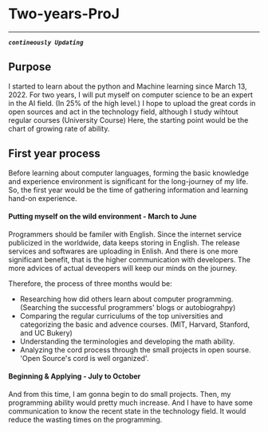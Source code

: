 # Two-years-ProJ

* * *
***`contineously Updating`***

## Purpose
I started to learn about the python and Machine learning since March 13, 2022.
For two years, I will put myself on computer science to be an expert in the AI field. (In 25% of the high level.)
I hope to upload the great cords in open sources and act in the technology field, although I study wihtout regular courses (University Course) 
Here, the starting point would be the chart of growing rate of ability. 

## First year process
Before learning about computer languages, forming the basic knowledge and experience environment is significant for the long-journey of my life.
So, the first year would be the time of gathering information and learning hand-on experience. 

#### Putting myself on the wild environment - March to June
Programmers should be familer with English. Since the internet service publicized in the worldwide, data keeps storing in English. The release services and softwares are uploading in Enlish. And there is one more significant benefit, that is the higher communication with developers. The more advices of actual deveopers will keep our minds on the journey. 

Therefore, the process of three months would be:
- Researching how did others learn about computer programming. (Searching the successful programmers' blogs or autobiograhpy)
- Comparing the regular curriculums of the top universities and categorizing the basic and advence courses. (MIT, Harvard, Stanford, and UC Bukery)
- Understanding the terminologies and developing the math ability. 
- Analyzing the cord process through the small projects in open sourse. 'Open Source's cord is well organized'. 

#### Beginning & Applying - July to October
And from this time, I am gonna begin to do small projects. Then, my programming ability would pretty much increase. And I have to have some communication to know the recent state in the technology field. It would reduce the wasting times on the programming. 


